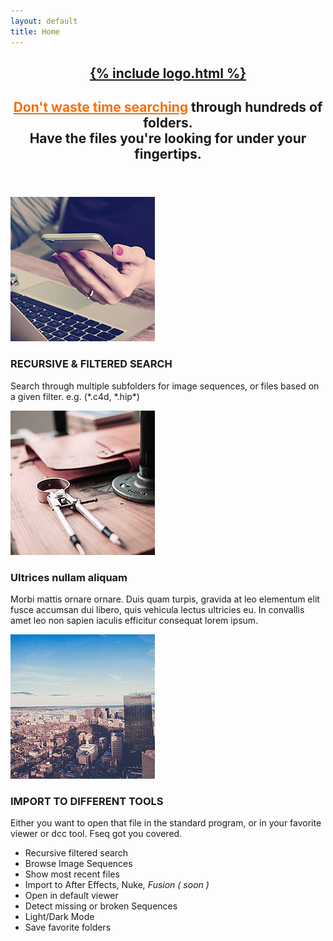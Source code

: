 ```yaml
---
layout: default
title: Home
---
```


<!-- One -->
<section id="one" class="wrapper style2 special">
	<header class="major">
	    <h1><a href="#features">{% include logo.html %}</a></h1>
		<h2><u style="color:#F27011;">Don't waste time searching</u> through hundreds of folders.<br />
		Have the files you're looking for under your fingertips.</h2>
	</header>
	<!-- <ul class="icons major">
		<li><span class="icon fa-camera-retro"><span class="label">Shoot</span></span></li>
		<li><span class="icon fa-refresh"><span class="label">Process</span></span></li>
		<li><span class="icon fa-cloud"><span class="label">Upload</span></span></li>
	</ul> -->
</section>

<!-- Two -->
<section id="features" class="wrapper">
	<div class="inner alt">
		<section class="spotlight">
			<div class="image"><img src="assets/images/pic01.jpg" alt="" /></div>
			<div class="content">
				<h3>RECURSIVE & FILTERED SEARCH</h3>
				<p>Search through multiple subfolders for image sequences, or files based on a given filter. e.g. (*.c4d, *.hip*)</p>
			</div>
		</section>
		<section class="spotlight">
			<div class="image"><img src="assets/images/pic02.jpg" alt="" /></div>
			<div class="content">
				<h3>Ultrices nullam aliquam</h3>
				<p>Morbi mattis ornare ornare. Duis quam turpis, gravida at leo elementum elit fusce accumsan dui libero, quis vehicula lectus ultricies eu. In convallis amet leo non sapien iaculis efficitur consequat lorem ipsum.</p>
			</div>
		</section>
		<section class="spotlight">
			<div class="image"><img src="assets/images/pic03.jpg" alt="" /></div>
			<div class="content">
				<h3>IMPORT TO DIFFERENT TOOLS</h3>
				<p>Either you want to open that file in the standard program, or in your favorite viewer or dcc tool. Fseq got you covered.</p>
			</div>
		</section>
		<section class="special">
			<ul class="icons labeled">
				<li><span class="icon fa-code"><span class="label">Recursive filtered search</span></span></li>
				<li><span class="icon fa-cloud"><span class="label">Browse Image Sequences</span></span></li>
				<li><span class="icon fa-refresh"><span class="label">Show most recent files</span></span></li>
				<li><span class="icon fa-copy"><span class="label">Import to After Effects, Nuke</span><i>, Fusion ( soon )</i></span></li>
				<li><span class="icon fa-eye"><span class="label">Open in default viewer</span></span></li>
				<li><span class="icon fa-desktop"><span class="label">Detect missing or broken Sequences</span></span></li>
				<li><span class="icon fa-toggle-on"><span class="label">Light/Dark Mode</span></span></li>
				<li><span class="icon fa-bookmark"><span class="label">Save favorite folders</span></span></li>
			</ul>
		</section>
	</div>
</section>
